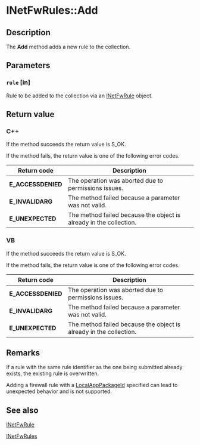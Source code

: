 # INetFwRules::Add

## Description

The **Add** method adds a new rule to the collection.

## Parameters

### `rule` [in]

Rule to be added to the collection via an [INetFwRule](https://learn.microsoft.com/previous-versions/windows/desktop/api/netfw/nn-netfw-inetfwrule) object.

## Return value

### C++

If the method succeeds the return value is S_OK.

If the method fails, the return value is one of the following error codes.

| Return code | Description |
| --- | --- |
| **E_ACCESSDENIED** | The operation was aborted due to permissions issues. |
| **E_INVALIDARG** | The method failed because a parameter was not valid. |
| **E_UNEXPECTED** | The method failed because the object is already in the collection. |

### VB

If the method succeeds the return value is S_OK.

If the method fails, the return value is one of the following error codes.

| Return code | Description |
| --- | --- |
| **E_ACCESSDENIED** | The operation was aborted due to permissions issues. |
| **E_INVALIDARG** | The method failed because a parameter was not valid. |
| **E_UNEXPECTED** | The method failed because the object is already in the collection. |

## Remarks

If a rule with the same rule identifier as the one being submitted already exists, the existing rule is overwritten.

Adding a firewall rule with a [LocalAppPackageId](https://learn.microsoft.com/previous-versions/windows/desktop/api/netfw/nf-netfw-inetfwrule3-get_localapppackageid) specified can lead to unexpected behavior and is not supported.

## See also

[INetFwRule](https://learn.microsoft.com/previous-versions/windows/desktop/api/netfw/nn-netfw-inetfwrule)

[INetFwRules](https://learn.microsoft.com/previous-versions/windows/desktop/api/netfw/nn-netfw-inetfwrules)